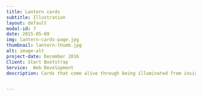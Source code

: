 ```yaml
---
title: Lantern cards
subtitle: Illustration
layout: default
modal-id: 7
date: 2015-05-09
img: lantern-cards-page.jpg
thumbnail: lantern-thumb.jpg
alt: image-alt
project-date: December 2016
Client: Start Bootstrap
Service:  Web Development
description: Cards that come alive through being illuminated from inside, shining out through the image


---
```

